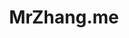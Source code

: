 ---
title: MrZhang.me
github_link: http://mrzhang.me/blog/blog-equals-github-plus-octopress.html
demo_preview: http://MrZhang.me/
demo_screenshot: 
description: Chinese
---